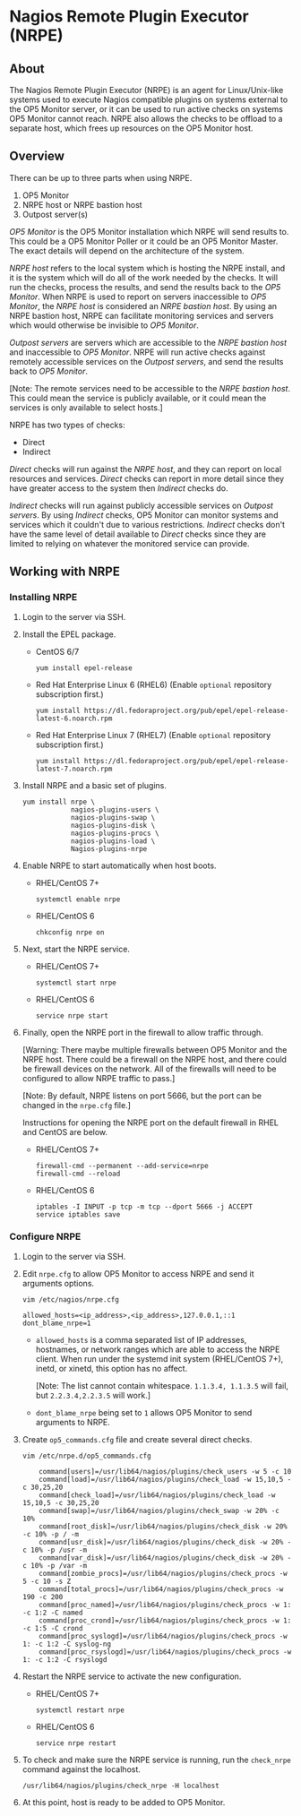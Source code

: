 # Nagios Remote Plugin Executor (NRPE)

## About 

The Nagios Remote Plugin Executor (NRPE) is an agent for Linux/Unix-like systems used to execute Nagios compatible plugins on systems external to the OP5 Monitor server, or it can be used to run active checks on systems OP5 Monitor cannot reach. NRPE also allows the checks to be offload to a separate host, which frees up resources on the OP5 Monitor host. 

## Overview

There can be up to three parts when using NRPE.

1. OP5 Monitor
2. NRPE host or NRPE bastion host
3. Outpost server(s)

*OP5 Monitor* is the OP5 Monitor installation which NRPE will send results to. This could be a OP5 Monitor Poller or it could be an OP5 Monitor Master. The exact details will depend on the architecture of the system.

*NRPE host* refers to the local system which is hosting the NRPE install, and it is the system which will do all of the work needed by the checks. It will run the checks, process the results, and send the results back to the *OP5 Monitor*. When NRPE is used to report on servers inaccessible to *OP5 Monitor*, the *NRPE host* is considered an *NRPE bastion host*. By using an NRPE bastion host, NRPE can facilitate monitoring services and servers which would otherwise be invisible to *OP5 Monitor*.

*Outpost servers* are servers which are accessible to the *NRPE bastion host* and inaccessible to *OP5 Monitor*. NRPE will run active checks against remotely accessible services on the *Outpost servers*, and send the results back to *OP5 Monitor*.

[Note: The remote services need to be accessible to the *NRPE bastion host*. This could mean the service is publicly available, or it could mean the services is only available to select hosts.]

NRPE has two types of checks: 

* Direct 
* Indirect 

*Direct* checks will run against the *NRPE host*, and they can report on local resources and services. *Direct* checks can report in more detail since they have greater access to the system then *Indirect* checks do.

*Indirect* checks will run against publicly accessible services on *Outpost servers*. By using *Indirect* checks, OP5 Monitor can monitor systems and services which it couldn't due to various restrictions. *Indirect* checks don't have the same level of detail available to *Direct* checks since they are limited to relying on whatever the monitored service can provide.

## Working with NRPE

### Installing NRPE

1. Login to the server via SSH.
2. Install the EPEL package.
    * CentOS 6/7   
        
        ```
        yum install epel-release
        ```
    * Red Hat Enterprise Linux 6 (RHEL6) (Enable `optional` repository subscription first.)
        
        ```
        yum install https://dl.fedoraproject.org/pub/epel/epel-release-latest-6.noarch.rpm
        ```
    * Red Hat Enterprise Linux 7 (RHEL7) (Enable `optional` repository subscription first.)

        ```
        yum install https://dl.fedoraproject.org/pub/epel/epel-release-latest-7.noarch.rpm
        ```
3. Install NRPE and a basic set of plugins.
    
    ```
    yum install nrpe \
                nagios-plugins-users \
                nagios-plugins-swap \
                nagios-plugins-disk \
                nagios-plugins-procs \
                nagios-plugins-load \
                Nagios-plugins-nrpe
    ```
4. Enable NRPE to start automatically when host boots.

    * RHEL/CentOS 7+

        ```
        systemctl enable nrpe
        ```
    * RHEL/CentOS 6

        ```
        chkconfig nrpe on
        ```
5. Next, start the NRPE service.
    * RHEL/CentOS 7+
    
        ```
        systemctl start nrpe
        ```
    * RHEL/CentOS 6
    
        ```
        service nrpe start
        ```
6. Finally, open the NRPE port in the firewall to allow traffic through. 

    [Warning: There maybe multiple firewalls between OP5 Monitor and the NRPE host. There could be a firewall on the NRPE host, and there could be firewall devices on the network. All of the firewalls will need to be configured to allow NRPE traffic to pass.]
    
    [Note: By default, NRPE listens on port 5666, but the port can be changed in the `nrpe.cfg` file.]
    
    Instructions for opening the NRPE port on the default firewall in RHEL and CentOS are below.
    
    * RHEL/CentOS 7+

        ```
        firewall-cmd --permanent --add-service=nrpe
        firewall-cmd --reload
        ```
    * RHEL/CentOS 6
    
        ```
        iptables -I INPUT -p tcp -m tcp --dport 5666 -j ACCEPT
        service iptables save
        ```

### Configure NRPE

1. Login to the server via SSH.
2. Edit `nrpe.cfg` to allow OP5 Monitor to access NRPE and send it arguments options.

    ```
    vim /etc/nagios/nrpe.cfg
    
    allowed_hosts=<ip_address>,<ip_address>,127.0.0.1,::1
    dont_blame_nrpe=1
    ```
    * `allowed_hosts` is a comma separated list of IP addresses, hostnames, or network ranges which are able to access the NRPE client. When run under the systemd init system (RHEL/CentOS 7+), inetd, or xinetd, this option has no affect. 
    
        [Note: The list cannot contain whitespace. `1.1.3.4, 1.1.3.5` will fail, but `2.2.3.4,2.2.3.5` will work.]
    
    * `dont_blame_nrpe` being set to `1` allows OP5 Monitor to send arguments to NRPE.

3. Create `op5_commands.cfg` file and create several direct checks.
    
    ```
    vim /etc/nrpe.d/op5_commands.cfg
    
        command[users]=/usr/lib64/nagios/plugins/check_users -w 5 -c 10
        command[load]=/usr/lib64/nagios/plugins/check_load -w 15,10,5 -c 30,25,20
        command[check_load]=/usr/lib64/nagios/plugins/check_load -w 15,10,5 -c 30,25,20
        command[swap]=/usr/lib64/nagios/plugins/check_swap -w 20% -c 10%
        command[root_disk]=/usr/lib64/nagios/plugins/check_disk -w 20% -c 10% -p / -m
        command[usr_disk]=/usr/lib64/nagios/plugins/check_disk -w 20% -c 10% -p /usr -m
        command[var_disk]=/usr/lib64/nagios/plugins/check_disk -w 20% -c 10% -p /var -m
        command[zombie_procs]=/usr/lib64/nagios/plugins/check_procs -w 5 -c 10 -s Z
        command[total_procs]=/usr/lib64/nagios/plugins/check_procs -w 190 -c 200
        command[proc_named]=/usr/lib64/nagios/plugins/check_procs -w 1: -c 1:2 -C named
        command[proc_crond]=/usr/lib64/nagios/plugins/check_procs -w 1: -c 1:5 -C crond
        command[proc_syslogd]=/usr/lib64/nagios/plugins/check_procs -w 1: -c 1:2 -C syslog-ng
        command[proc_rsyslogd]=/usr/lib64/nagios/plugins/check_procs -w 1: -c 1:2 -C rsyslogd
    ```
4. Restart the NRPE service to activate the new configuration.
    * RHEL/CentOS 7+
    
        ```
        systemctl restart nrpe
        ```
    * RHEL/CentOS 6

        ```
        service nrpe restart
        ```
5. To check and make sure the NRPE service is running, run the `check_nrpe` command against the localhost.

    ```
    /usr/lib64/nagios/plugins/check_nrpe -H localhost
    ```
6. At this point, host is ready to be added to OP5 Monitor.
